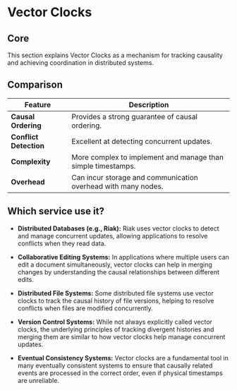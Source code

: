 # Vector Clocks

## Core

This section explains Vector Clocks as a mechanism for tracking causality and achieving coordination in distributed systems.

## Comparison

| Feature | Description |
|---|---|
| **Causal Ordering** | Provides a strong guarantee of causal ordering. |
| **Conflict Detection** | Excellent at detecting concurrent updates. |
| **Complexity** | More complex to implement and manage than simple timestamps. |
| **Overhead** | Can incur storage and communication overhead with many nodes. |

## Which service use it?



-   **Distributed Databases (e.g., Riak):** Riak uses vector clocks to detect and manage concurrent updates, allowing applications to resolve conflicts when they read data.

-   **Collaborative Editing Systems:** In applications where multiple users can edit a document simultaneously, vector clocks can help in merging changes by understanding the causal relationships between different edits.

-   **Distributed File Systems:** Some distributed file systems use vector clocks to track the causal history of file versions, helping to resolve conflicts when files are modified concurrently.

-   **Version Control Systems:** While not always explicitly called vector clocks, the underlying principles of tracking divergent histories and merging them are similar to how vector clocks help manage concurrent updates.

-   **Eventual Consistency Systems:** Vector clocks are a fundamental tool in many eventually consistent systems to ensure that causally related events are processed in the correct order, even if physical timestamps are unreliable.
